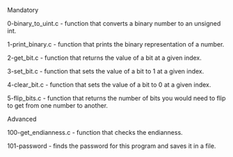 Mandatory

0-binary_to_uint.c - function that converts a binary number to an unsigned int.



1-print_binary.c - function that prints the binary representation of a number.



2-get_bit.c - function that returns the value of a bit at a given index.



3-set_bit.c - function that sets the value of a bit to 1 at a given index.



4-clear_bit.c - function that sets the value of a bit to 0 at a given index.



5-flip_bits.c - function that returns the number of bits you would need to flip to get from one number to another.



Advanced

100-get_endianness.c - function that checks the endianness.



101-password - finds the password for this program and saves it in a file.
